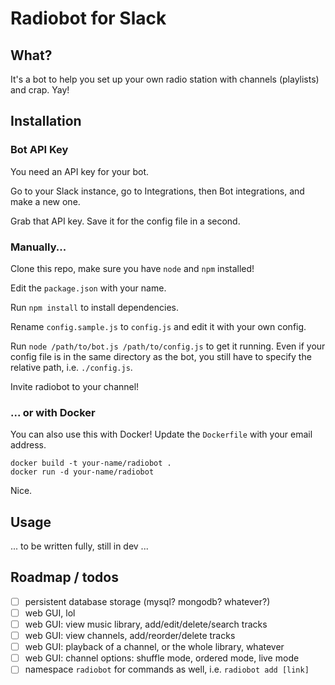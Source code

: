 # Radiobot for Slack

## What?

It's a bot to help you set up your own radio station with channels (playlists) and crap. Yay!

## Installation

### Bot API Key

You need an API key for your bot.

Go to your Slack instance, go to Integrations, then Bot integrations, and make a new one.

Grab that API key. Save it for the config file in a second.

### Manually...

Clone this repo, make sure you have `node` and `npm` installed!

Edit the `package.json` with your name.

Run `npm install` to install dependencies.

Rename `config.sample.js` to `config.js` and edit it with your own config.

Run `node /path/to/bot.js /path/to/config.js` to get it running. Even if your config file is in the same directory as the bot, you still have to specify the relative path, i.e. `./config.js`.

Invite radiobot to your channel!

### ... or with Docker

You can also use this with Docker! Update the `Dockerfile` with your email address.

    docker build -t your-name/radiobot .
    docker run -d your-name/radiobot

Nice.

## Usage

... to be written fully, still in dev ...

## Roadmap / todos

- [ ] persistent database storage (mysql? mongodb? whatever?)
- [ ] web GUI, lol
- [ ] web GUI: view music library, add/edit/delete/search tracks
- [ ] web GUI: view channels, add/reorder/delete tracks
- [ ] web GUI: playback of a channel, or the whole library, whatever
- [ ] web GUI: channel options: shuffle mode, ordered mode, live mode
- [ ] namespace `radiobot` for commands as well, i.e. `radiobot add [link]`
